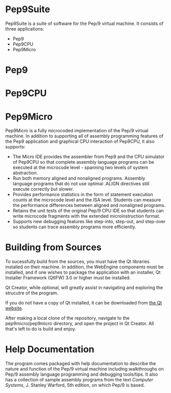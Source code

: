 # Pep9Suite
Pep9Suite is a suite of software for the Pep/9 virtual machine.
It consists of three applications:
* Pep9
* Pep9CPU
* Pep9Micro

# Pep9

# Pep9CPU

# Pep9Micro
Pep9Micro is a fully microcoded implementation of the Pep/9 virtual machine.
In addition to supporting all of assembly programming features of the Pep9 application and graphical CPU interaction of Pep9CPU, it also supports:

* The Micro IDE provides the assembler from Pep9 and the CPU simulator of Pep9CPU so that complete assembly language programs can be executed at the microcode level - spanning two levels of system abstraction.
* Run both memory aligned and nonaligned programs. Assembly language programs that do not use optimal .ALIGN directives still execute correctly but slower.
* Provides performance statistics in the form of statement execution counts at the microcode level and the ISA level. Students can measure the performance differences between aligned and nonaligned programs.
* Retains the unit tests of the original Pep/9 CPU IDE so that students can write microcode fragments with the extended microinstruction format.
* Supports new debugging features like step-into, step-out, and step-over so students can trace assembly programs more efficiently.

# Building from Sources
To sucessfully build from the sources, you must have the Qt libraries installed on their machine. In addition, the WebEngine components must be installed, and if one wishes to package the application with an installer, Qt Installer Framework (QtIFW) 3.0 or higher must be installed.

Qt Creator, while optional, will greatly assist in navigating and exploring the strucutre of the program.

If you do not have a copy of Qt installed, it can be downloaded from [the Qt website](https://www.qt.io/download).

After making a local clone of the repository, navigate to the pep9micro/pep9micro directory, and open the project in Qt Creator. All that's left to do is build and enjoy.

# Help Documentation
The program comes packaged with help documentation to describe the nature and function of the Pep/9 virtual machine including walkthroughs on Pep/9 assembly language programming and debugging tools/tips. It also has a collection of sample assembly programs from the text _Computer Systems_, J. Stanley Warford, 5th edition, on which Pep/9 is based.
